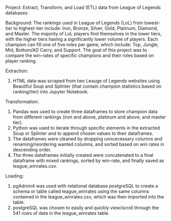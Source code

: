 Project: Extract, Transform, and Load (ETL) data from League of Legends databases:

Background: The rankings used in League of Legends (LoL) from lowest-tier to highest-tier include: Iron, Bronze, Silver, Gold, Platinum, Diamond, and Master. The majority of LoL players find themselves in the lower tiers, with the higher tiers having a significantly lower volume of players. Each champion can fill one of five roles per game, which include: Top, Jungle, Mid, Bottom/AD Carry, and Support. The goal of this project was to compare the win-rates of specific champions and their roles based on player ranking.

Extraction:
1) HTML data was scraped from two Leauge of Legends websites using Beautiful Soup and Splinter (that contain champion statistics based on ranking/tier) into Jupyter Notebook.
    
Transformation:
1) Pandas was used to create three dataframes to store champion data from different rankings (iron and above, platinum and above, and master tier).
2) Python was used to iterate through specific elements in the extracted Soup or Splinter and to append chosen values to their dataframes. 
3) The dataframes were cleaned by dropping unncecessary columns and renaming/reordering wanted columns, and sorted based on win rates in descending order.
4) The three dataframes initially created were concatenated to a final dataframe with mixed rankings, sorted by win-rate, and finally saved as league_winrates.csv.
    
Loading:
1) pgAdmin4 was used with relational database postgreSQL to create a schema or table called league_winrates using the same columns contained in the league_winrates.csv, which was then imported into the table.
2) postgreSQL was chosen to easily and quickly view/scroll through the 541 rows of data in the league_winrates table.


